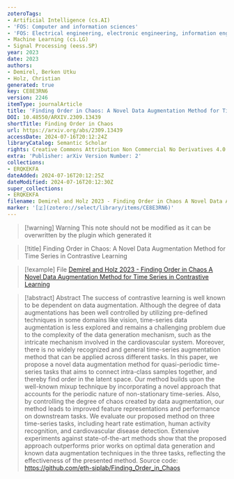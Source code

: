 ```yaml
---
zoteroTags:
- Artificial Intelligence (cs.AI)
- 'FOS: Computer and information sciences'
- 'FOS: Electrical engineering, electronic engineering, information engineering'
- Machine Learning (cs.LG)
- Signal Processing (eess.SP)
year: 2023
date: 2023
authors:
- Demirel, Berken Utku
- Holz, Christian
generated: true
key: CE8E3RN6
version: 2246
itemType: journalArticle
title: 'Finding Order in Chaos: A Novel Data Augmentation Method for Time Series in Contrastive Learning'
DOI: 10.48550/ARXIV.2309.13439
shortTitle: Finding Order in Chaos
url: https://arxiv.org/abs/2309.13439
accessDate: 2024-07-16T20:12:24Z
libraryCatalog: Semantic Scholar
rights: Creative Commons Attribution Non Commercial No Derivatives 4.0 International
extra: 'Publisher: arXiv Version Number: 2'
collections:
- ERQKEKFA
dateAdded: 2024-07-16T20:12:25Z
dateModified: 2024-07-16T20:12:30Z
super_collections:
- ERQKEKFA
filename: Demirel and Holz 2023 - Finding Order in Chaos A Novel Data Augmentation Method for Time Series in Contrastive Learning
marker: '[🇿](zotero://select/library/items/CE8E3RN6)'
---
```



 > 
 > \[!warning\] Warning
 > This note should not be modified as it can be overwritten by the plugin which generated it

 > 
 > \[!title\] Finding Order in Chaos: A Novel Data Augmentation Method for Time Series in Contrastive Learning

 > 
 > \[!example\] File
 > [Demirel and Holz 2023 - Finding Order in Chaos A Novel Data Augmentation Method for Time Series in Contrastive Learning](Demirel%20and%20Holz%202023%20-%20Finding%20Order%20in%20Chaos%20A%20Novel%20Data%20Augmentation%20Method%20for%20Time%20Series%20in%20Contrastive%20Learning.pdf)

 > 
 > \[!abstract\] Abstract
 > The success of contrastive learning is well known to be dependent on data augmentation. Although the degree of data augmentations has been well controlled by utilizing pre-defined techniques in some domains like vision, time-series data augmentation is less explored and remains a challenging problem due to the complexity of the data generation mechanism, such as the intricate mechanism involved in the cardiovascular system. Moreover, there is no widely recognized and general time-series augmentation method that can be applied across different tasks. In this paper, we propose a novel data augmentation method for quasi-periodic time-series tasks that aims to connect intra-class samples together, and thereby find order in the latent space. Our method builds upon the well-known mixup technique by incorporating a novel approach that accounts for the periodic nature of non-stationary time-series. Also, by controlling the degree of chaos created by data augmentation, our method leads to improved feature representations and performance on downstream tasks. We evaluate our proposed method on three time-series tasks, including heart rate estimation, human activity recognition, and cardiovascular disease detection. Extensive experiments against state-of-the-art methods show that the proposed approach outperforms prior works on optimal data generation and known data augmentation techniques in the three tasks, reflecting the effectiveness of the presented method. Source code: https://github.com/eth-siplab/Finding_Order_in_Chaos
